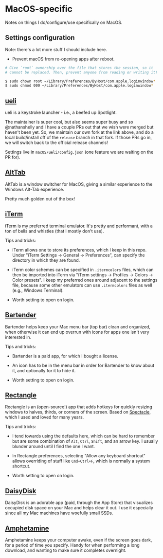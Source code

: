 # MacOS-specific

Notes on things I do/configure/use specifically on MacOS.

## Settings configuration

Note: there's a lot more stuff I should include here.

- Prevent macOS from re-opening apps after reboot.
```sh
# Give `root` ownership over the file that stores the session, so it
# cannot be replaced. Then, prevent anyone from reading or writing it!

$ sudo chown root ~/Library/Preferences/ByHost/com.apple.loginwindow*
$ sudo chmod 000 ~/Library/Preferences/ByHost/com.apple.loginwindow*
```

## [ueli](https://github.com/natasha-codes/ueli)

ueli is a keystroke launcher - i.e., a beefed up Spotlight.

The maintainer is super cool, but also seems super busy and so @nathanshelly and
I have a couple PRs out that we wish were merged but haven't been yet. So, we
maintain our own fork at the link above, and do a local build/install off of the
`release` branch in that fork. If those PRs go in, we will switch back to the
official release channels!

Settings live in `macOS/ueli/config.json` (one feature we are waiting on the PR for).

## [AltTab](https://github.com/lwouis/alt-tab-macos)

AltTab is a window switcher for MacOS, giving a similar experience to the Windows
Alt-Tab experience.

Pretty much golden out of the box!

## [iTerm](https://iterm2.com)

iTerm is my preferred terminal emulator. It's pretty and performant, with a ton of
bells and whistles (that I mostly don't use).

Tips and tricks:

- iTerm allows one to store its preferences, which I keep in this repo. Under "iTerm
  Settings -> General -> Preferences", can specify the directory in which they are found.

- iTerm color schemes can be specified in `.itermcolors` files, which can then be imported
  into iTerm via "iTerm settings -> Profiles -> Colors -> Color presets". I keep my
  preferred ones around adjacent to the settings file, because some other emulators can use
  `.itermcolors` files as well (e.g., Windows Terminal).

- Worth setting to open on login.

## [Bartender](https://www.macbartender.com)

Bartender helps keep your Mac menu bar (top bar) clean and organized, when otherwise it can
end up overrun with icons for apps one isn't very interested in.

Tips and tricks:

- Bartender is a paid app, for which I bought a license.

- An icon has to be in the menu bar in order for Bartender to know about it, and optionally
  for it to hide it.

- Worth setting to open on login.

## [Rectangle](https://www.rectangleapp.com)

Rectangle is an (open-source!) app that adds hotkeys for quickly resizing windows to halves,
thirds, or corners of the screen. Based on [Spectacle](https://spectacleapp.com), which I used
and loved for many years.

Tips and tricks:

- I tend towards using the defaults here, which can be hard to remember but are some
  combination of `Alt`, `Ctrl`, `Shift`, and an arrow key. I usually blunder around until I
  find the one I want.

- In Rectangle preferences, selecting "Allow any keyboard shortcut" allows overriding of stuff
  like `Cmd+Ctrl+F`, which is normally a system shortcut.

- Worth setting to open on login.

## [DaisyDisk](https://daisydiskapp.com)

DaisyDisk is an adorable app (paid, through the App Store) that visualizes occupied disk space on
your Mac and helps clear it out. I use it especially since all my Mac machines have woefully small
SSDs.

## [Amphetamine](https://apps.apple.com/us/app/amphetamine/id937984704)

Amphetamine keeps your computer awake, even if the screen goes dark, for a period of time you
specify. Handy for when performing a long download, and wanting to make sure it completes overnight.
